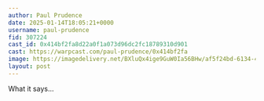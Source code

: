 ```yaml
---
author: Paul Prudence
date: 2025-01-14T18:05:21+0000
username: paul-prudence
fid: 307224
cast_id: 0x414bf2fa8d22a0f1a073d96dc2fc18789310d901
cast: https://warpcast.com/paul-prudence/0x414bf2fa
image: https://imagedelivery.net/BXluQx4ige9GuW0Ia56BHw/af5f24bd-6134-4ee9-e7c4-42514502eb00/original
layout: post
---
```

What it says...  

<img src='https://imagedelivery.net/BXluQx4ige9GuW0Ia56BHw/af5f24bd-6134-4ee9-e7c4-42514502eb00/original' alt='' referrerpolicy='no-referrer'/>